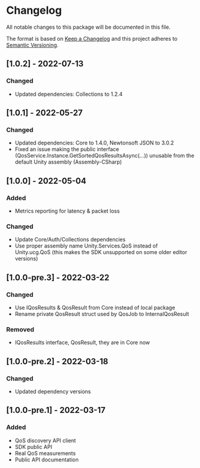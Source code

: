 # Changelog

All notable changes to this package will be documented in this file.

The format is based on [Keep a Changelog](http://keepachangelog.com/en/1.0.0/)
and this project adheres to [Semantic Versioning](http://semver.org/spec/v2.0.0.html).

## [1.0.2] - 2022-07-13

### Changed
- Updated dependencies: Collections to 1.2.4

## [1.0.1] - 2022-05-27

### Changed
- Updated dependencies: Core to 1.4.0, Newtonsoft JSON to 3.0.2
- Fixed an issue making the public interface (QosService.Instance.GetSortedQosResultsAsync(...))
unusable from the default Unity assembly (Assembly-CSharp)

## [1.0.0] - 2022-05-04

### Added
- Metrics reporting for latency & packet loss

### Changed
- Update Core/Auth/Collections dependencies
- Use proper assembly name Unity.Services.QoS instead of Unity.ucg.QoS (this makes the SDK unsupported on some older editor versions)

## [1.0.0-pre.3] - 2022-03-22

### Changed
- Use IQosResults & QosResult from Core instead of local package
- Rename private QosResult struct used by QosJob to InternalQosResult

### Removed
- IQosResults interface, QosResult, they are in Core now

## [1.0.0-pre.2] - 2022-03-18

### Changed
- Updated dependency versions

## [1.0.0-pre.1] - 2022-03-17

### Added
- QoS discovery API client
- SDK public API
- Real QoS measurements
- Public API documentation

